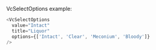 VcSelectOptions example:

```js
<VcSelectOptions
  value="Intact"
  title="Liquor"
  options={['Intact', 'Clear', 'Meconium', 'Bloody']}
/>
```
